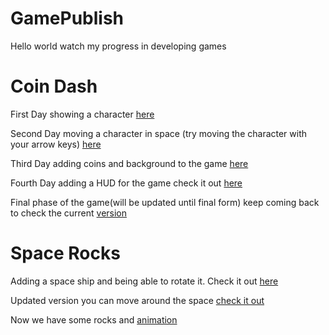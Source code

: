 # GamePublish
Hello world watch my progress in developing games

# Coin Dash
First Day showing a character [here](coindash/player_scene/) 


Second Day moving a character in space (try moving the character with your arrow keys) [here](coindash/player_sceneb/)


Third Day adding coins and background to the game [here](coindash/player_scenec/)

Fourth Day adding a HUD for the game check it out [here](coindash/player_scened/)

Final phase of the game(will be updated until final form) keep coming back to check the current [version](coindash/player_scenee/)

# Space Rocks
Adding a space ship and being able to rotate it. Check it out [here](spacerocks/space_rocks/)

Updated version you can move around the space [check it out](spacerocks/spacerocks_a/)

Now we have some rocks and [animation](spacerocks/spacerocks2)
